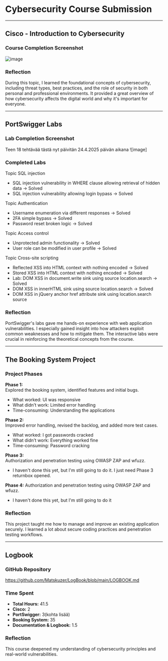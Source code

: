 # Cybersecurity Course Submission

---

## Cisco - Introduction to Cybersecurity

### Course Completion Screenshot  
![image](https://github.com/user-attachments/assets/86e4c4b5-de7c-4f46-9ba9-1da479314189)


### Reflection  
During this topic, I learned the foundational concepts of cybersecurity, including threat types, best practices, and the role of security in both personal and professional environments. It provided a great overview of how cybersecurity affects the digital world and why it's important for everyone.

---

## PortSwigger Labs

### Lab Completion Screenshot
Teen 18 tehtävää tästä nyt päivitän 24.4.2025 päivän aikana
![image]


### Completed Labs

Topic SQL injection
- SQL injection vulnerability in WHERE clause allowing retrieval of hidden data → Solved
- SQL injection vulnerability allowing login bypass → Solved

Topic Authentication
- Username enumeration via different responses → Solved
- 2FA simple bypass → Solved
- Password reset broken logic → Solved

Topic Access control
- Unprotected admin functionality → Solved
- User role can be modified in user profile → Solved

Topic Cross-site scripting
- Reflected XSS into HTML context with nothing encoded → Solved
- Stored XSS into HTML context with nothing encoded → Solved
- Lab: DOM XSS in document.write sink using source location.search → Solved
- DOM XSS in innerHTML sink using source location.search → Solved
- DOM XSS in jQuery anchor href attribute sink using location.search source

### Reflection  
PortSwigger's labs gave me hands-on experience with web application vulnerabilities. I especially gained insight into how attackers exploit common weaknesses and how to mitigate them. The interactive labs were crucial in reinforcing the theoretical concepts from the course.

---

## The Booking System Project

### Project Phases

**Phase 1:**  
Explored the booking system, identified features and initial bugs.  
- What worked: UI was responsive  
- What didn’t work: Limited error handling  
- Time-consuming: Understanding the applications

**Phase 2:**  
Improved error handling, revised the backlog, and added more test cases.  
- What worked: I got passwords cracked  
- What didn’t work: Everything worked fine  
- Time-consuming: Password cracking  

**Phase 3:**  
Authorization and penetration testing using OWASP ZAP and wfuzz.  
-   I haven't done this yet, but I'm still going to do it. I just need Phase 3 returnbox opened. 

**Phase 4:**
Authorization and penetration testing using OWASP ZAP and wfuzz.

-   I haven't done this yet, but I'm still going to do it

### Reflection  
This project taught me how to manage and improve an existing application securely. I learned a lot about secure coding practices and penetration testing workflows.

---

## Logbook

### GitHub Repository  
https://github.com/Matskuzer/LogBook/blob/main/LOGBOOK.md

### Time Spent

- **Total Hours:** 41.5  
- **Cisco:** 2  
- **PortSwigger:** 3(kohta lisää)
- **Booking System:**  35
- **Documentation & Logbook:** 1.5

### Reflection  
This course deepened my understanding of cybersecurity principles and real-world vulnerabilities.

